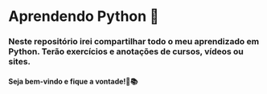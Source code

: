# Aprendendo Python 🐍
### Neste repositório irei compartilhar todo o meu aprendizado em Python. Terão exercícios e anotações de cursos, vídeos ou sites. 
#### Seja bem-vindo e fique a vontade!🌟📚
